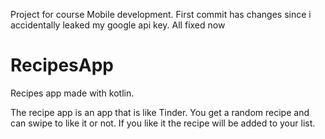 Project for course Mobile development. First commit has changes since i accidentally leaked my google api key. All fixed now

# RecipesApp
Recipes app made with kotlin.

The recipe app is an app that is like Tinder. You get a random recipe and can swipe to like it or not.
If you like it the recipe will be added to your list.
